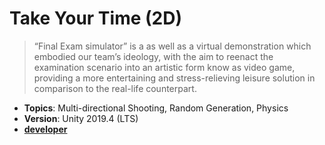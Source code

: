 # Take Your Time (2D)

> “Final Exam simulator” is a  as well as a virtual demonstration which embodied our team’s ideology, with the aim to reenact the examination scenario into an artistic form know as video game, providing a more entertaining and stress-relieving leisure solution in comparison to the real-life counterpart.

- **Topics**: Multi-directional Shooting, Random Generation, Physics
- **Version**: Unity 2019.4 (LTS)
- [**developer**](JIA_MU)
